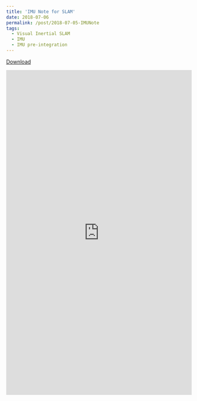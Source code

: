 ```yaml
---
title: 'IMU Note for SLAM'
date: 2018-07-06
permalink: /post/2018-07-05-IMUNote
tags:
  - Visual Inertial SLAM
  - IMU
  - IMU pre-integration
---
```


[Download](https://copark86.github.io/files/IMUNote.pdf)


<embed src="https://copark86.github.io/files/IMUNote.pdf" width="500" height="875">
